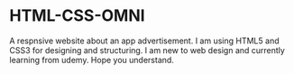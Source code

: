 # HTML-CSS-OMNI
A respnsive website about an app advertisement. I am using HTML5 and CSS3 for designing and structuring. I am new to web design and currently learning from udemy. Hope you understand. 
